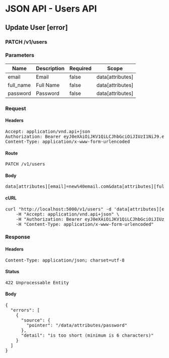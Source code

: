 # JSON API - Users API

## Update User [error]

### PATCH /v1/users

### Parameters

| Name | Description | Required | Scope |
|------|-------------|----------|-------|
| email | Email | false | data[attributes] |
| full_name | Full Name | false | data[attributes] |
| password | Password | false | data[attributes] |

### Request

#### Headers

<pre>Accept: application/vnd.api+json
Authorization: Bearer eyJ0eXAiOiJKV1QiLCJhbGciOiJIUzI1NiJ9.eyJleHAiOjE1NDI4MTgzOTEsInN1YiI6NDcyfQ.ju_g4IiQUq54-ZLWkLVEtdsxev7zFLf_SiXGc1XM840
Content-Type: application/x-www-form-urlencoded</pre>

#### Route

<pre>PATCH /v1/users</pre>

#### Body

<pre>data[attributes][email]=new%40email.com&data[attributes][full_name]=Kylian+Mbappe&data[attributes][password]=12345</pre>

#### cURL

<pre class="request">curl &quot;http://localhost:5000/v1/users&quot; -d &#39;data[attributes][email]=new%40email.com&amp;data[attributes][full_name]=Kylian+Mbappe&amp;data[attributes][password]=12345&#39; -X PATCH \
	-H &quot;Accept: application/vnd.api+json&quot; \
	-H &quot;Authorization: Bearer eyJ0eXAiOiJKV1QiLCJhbGciOiJIUzI1NiJ9.eyJleHAiOjE1NDI4MTgzOTEsInN1YiI6NDcyfQ.ju_g4IiQUq54-ZLWkLVEtdsxev7zFLf_SiXGc1XM840&quot; \
	-H &quot;Content-Type: application/x-www-form-urlencoded&quot;</pre>

### Response

#### Headers

<pre>Content-Type: application/json; charset=utf-8</pre>

#### Status

<pre>422 Unprocessable Entity</pre>

#### Body

<pre>{
  "errors": [
    {
      "source": {
        "pointer": "/data/attributes/password"
      },
      "detail": "is too short (minimum is 6 characters)"
    }
  ]
}</pre>
